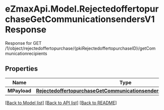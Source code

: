 # eZmaxApi.Model.RejectedoffertopurchaseGetCommunicationsendersV1Response
Response for GET /1/object/rejectedoffertopurchase/{pkiRejectedoffertopurchaseID}/getCommunicationrecipients

## Properties

Name | Type | Description | Notes
------------ | ------------- | ------------- | -------------
**MPayload** | [**RejectedoffertopurchaseGetCommunicationsendersV1ResponseMPayload**](RejectedoffertopurchaseGetCommunicationsendersV1ResponseMPayload.md) |  | 

[[Back to Model list]](../README.md#documentation-for-models) [[Back to API list]](../README.md#documentation-for-api-endpoints) [[Back to README]](../README.md)

